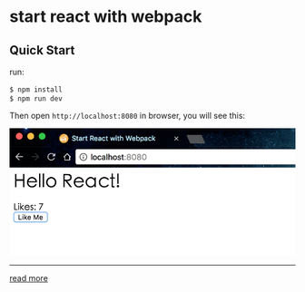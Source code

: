 # start react with webpack

## Quick Start

run:

```
$ npm install
$ npm run dev
```

Then open `http://localhost:8080` in browser, you will see this:

![likes](./images/Start-React-with-Webpack-like.png)

---

[read more](http://nodejh.com/2016/09/09/Start-React-with-Webpack/)
